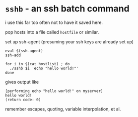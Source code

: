 # `sshb` - an ssh batch command

i use this far too often not to have it saved here.  

pop hosts into a file called `hostfile` or similar.

set up ssh-agent (presuming your ssh keys are already set up)

    eval $(ssh-agent)
    ssh-add

    for i in $(cat hostlist) ; do
      ./sshb $i 'echo "hello world!"'
    done

gives output like

    [performing echo "hello world!" on myserver]
    hello world!
    (return code: 0)

remember escapes, quoting, variable interpolation, et al.
